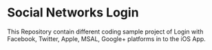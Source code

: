 # Social Networks Login
This Repository contain different coding sample project of Login with Facebook, Twitter, Apple, MSAL, Google+ platforms in to the iOS App.
